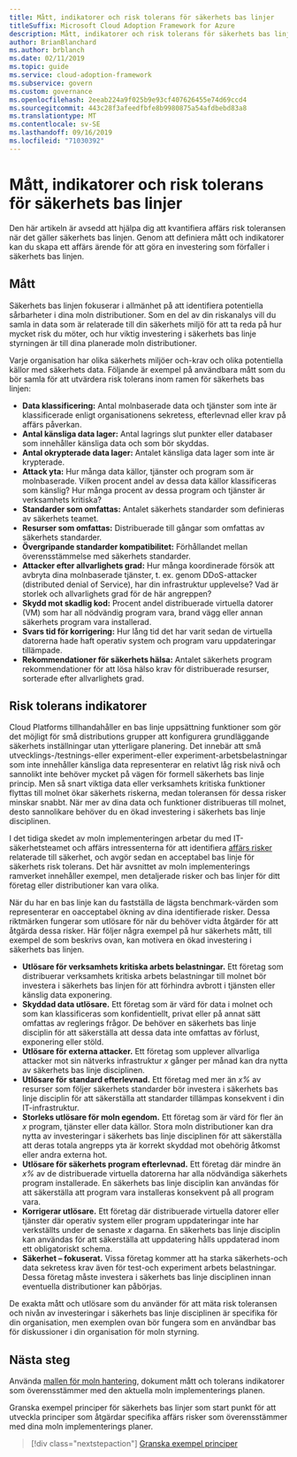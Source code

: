 ```yaml
---
title: Mått, indikatorer och risk tolerans för säkerhets bas linjer
titleSuffix: Microsoft Cloud Adoption Framework for Azure
description: Mått, indikatorer och risk tolerans för säkerhets bas linjer
author: BrianBlanchard
ms.author: brblanch
ms.date: 02/11/2019
ms.topic: guide
ms.service: cloud-adoption-framework
ms.subservice: govern
ms.custom: governance
ms.openlocfilehash: 2eeab224a9f025b9e93cf407626455e74d69ccd4
ms.sourcegitcommit: 443c28f3afeedfbfe8b9980875a54afdbebd83a8
ms.translationtype: MT
ms.contentlocale: sv-SE
ms.lasthandoff: 09/16/2019
ms.locfileid: "71030392"
---
```

# <a name="security-baseline-metrics-indicators-and-risk-tolerance"></a>Mått, indikatorer och risk tolerans för säkerhets bas linjer

Den här artikeln är avsedd att hjälpa dig att kvantifiera affärs risk toleransen när det gäller säkerhets bas linjen. Genom att definiera mått och indikatorer kan du skapa ett affärs ärende för att göra en investering som förfaller i säkerhets bas linjen.

## <a name="metrics"></a>Mått

Säkerhets bas linjen fokuserar i allmänhet på att identifiera potentiella sårbarheter i dina moln distributioner. Som en del av din riskanalys vill du samla in data som är relaterade till din säkerhets miljö för att ta reda på hur mycket risk du möter, och hur viktig investering i säkerhets bas linje styrningen är till dina planerade moln distributioner.

Varje organisation har olika säkerhets miljöer och-krav och olika potentiella källor med säkerhets data. Följande är exempel på användbara mått som du bör samla för att utvärdera risk tolerans inom ramen för säkerhets bas linjen:

- **Data klassificering:** Antal molnbaserade data och tjänster som inte är klassificerade enligt organisationens sekretess, efterlevnad eller krav på affärs påverkan.
- **Antal känsliga data lager:** Antal lagrings slut punkter eller databaser som innehåller känsliga data och som bör skyddas.
- **Antal okrypterade data lager:** Antalet känsliga data lager som inte är krypterade.
- **Attack yta:** Hur många data källor, tjänster och program som är molnbaserade. Vilken procent andel av dessa data källor klassificeras som känslig? Hur många procent av dessa program och tjänster är verksamhets kritiska?
- **Standarder som omfattas:** Antalet säkerhets standarder som definieras av säkerhets teamet.
- **Resurser som omfattas:** Distribuerade till gångar som omfattas av säkerhets standarder.
- **Övergripande standarder kompatibilitet:** Förhållandet mellan överensstämmelse med säkerhets standarder.
- **Attacker efter allvarlighets grad:** Hur många koordinerade försök att avbryta dina molnbaserade tjänster, t. ex. genom DDoS-attacker (distributed denial of Service), har din infrastruktur upplevelse? Vad är storlek och allvarlighets grad för de här angreppen?
- **Skydd mot skadlig kod:** Procent andel distribuerade virtuella datorer (VM) som har all nödvändig program vara, brand vägg eller annan säkerhets program vara installerad.
- **Svars tid för korrigering:** Hur lång tid det har varit sedan de virtuella datorerna hade haft operativ system och program varu uppdateringar tillämpade.
- **Rekommendationer för säkerhets hälsa:** Antalet säkerhets program rekommendationer för att lösa hälso krav för distribuerade resurser, sorterade efter allvarlighets grad.

## <a name="risk-tolerance-indicators"></a>Risk tolerans indikatorer

Cloud Platforms tillhandahåller en bas linje uppsättning funktioner som gör det möjligt för små distributions grupper att konfigurera grundläggande säkerhets inställningar utan ytterligare planering. Det innebär att små utvecklings-/testnings-eller experiment-eller experiment-arbetsbelastningar som inte innehåller känsliga data representerar en relativt låg risk nivå och sannolikt inte behöver mycket på vägen för formell säkerhets bas linje princip. Men så snart viktiga data eller verksamhets kritiska funktioner flyttas till molnet ökar säkerhets riskerna, medan toleransen för dessa risker minskar snabbt. När mer av dina data och funktioner distribueras till molnet, desto sannolikare behöver du en ökad investering i säkerhets bas linje disciplinen.

I det tidiga skedet av moln implementeringen arbetar du med IT-säkerhetsteamet och affärs intressenterna för att identifiera [affärs risker](./business-risks.md) relaterade till säkerhet, och avgör sedan en acceptabel bas linje för säkerhets risk tolerans. Det här avsnittet av moln implementerings ramverket innehåller exempel, men detaljerade risker och bas linjer för ditt företag eller distributioner kan vara olika.

När du har en bas linje kan du fastställa de lägsta benchmark-värden som representerar en oacceptabel ökning av dina identifierade risker. Dessa riktmärken fungerar som utlösare för när du behöver vidta åtgärder för att åtgärda dessa risker. Här följer några exempel på hur säkerhets mått, till exempel de som beskrivs ovan, kan motivera en ökad investering i säkerhets bas linjen.

- **Utlösare för verksamhets kritiska arbets belastningar.** Ett företag som distribuerar verksamhets kritiska arbets belastningar till molnet bör investera i säkerhets bas linjen för att förhindra avbrott i tjänsten eller känslig data exponering.
- **Skyddad data utlösare.** Ett företag som är värd för data i molnet och som kan klassificeras som konfidentiellt, privat eller på annat sätt omfattas av reglerings frågor. De behöver en säkerhets bas linje disciplin för att säkerställa att dessa data inte omfattas av förlust, exponering eller stöld.
- **Utlösare för externa attacker.** Ett företag som upplever allvarliga attacker mot sin nätverks infrastruktur _x_ gånger per månad kan dra nytta av säkerhets bas linje disciplinen.
- **Utlösare för standard efterlevnad.** Ett företag med mer än _x%_ av resurser som följer säkerhets standarder bör investera i säkerhets bas linje disciplin för att säkerställa att standarder tillämpas konsekvent i din IT-infrastruktur.
- **Storleks utlösare för moln egendom.** Ett företag som är värd för fler än _x_ program, tjänster eller data källor. Stora moln distributioner kan dra nytta av investeringar i säkerhets bas linje disciplinen för att säkerställa att deras totala angrepps yta är korrekt skyddad mot obehörig åtkomst eller andra externa hot.
- **Utlösare för säkerhets program efterlevnad.** Ett företag där mindre än _x%_ av de distribuerade virtuella datorerna har alla nödvändiga säkerhets program installerade. En säkerhets bas linje disciplin kan användas för att säkerställa att program vara installeras konsekvent på all program vara.
- **Korrigerar utlösare.** Ett företag där distribuerade virtuella datorer eller tjänster där operativ system eller program uppdateringar inte har verkställts under de senaste _x_ dagarna. En säkerhets bas linje disciplin kan användas för att säkerställa att uppdatering hålls uppdaterad inom ett obligatoriskt schema.
- **Säkerhet – fokuserat.** Vissa företag kommer att ha starka säkerhets-och data sekretess krav även för test-och experiment arbets belastningar. Dessa företag måste investera i säkerhets bas linje disciplinen innan eventuella distributioner kan påbörjas.

De exakta mått och utlösare som du använder för att mäta risk toleransen och nivån av investeringar i säkerhets bas linje disciplinen är specifika för din organisation, men exemplen ovan bör fungera som en användbar bas för diskussioner i din organisation för moln styrning.

## <a name="next-steps"></a>Nästa steg

Använda [mallen för moln hantering](./template.md), dokument mått och tolerans indikatorer som överensstämmer med den aktuella moln implementerings planen.

Granska exempel principer för säkerhets bas linjer som start punkt för att utveckla principer som åtgärdar specifika affärs risker som överensstämmer med dina moln implementerings planer.

> [!div class="nextstepaction"]
> [Granska exempel principer](./policy-statements.md)
